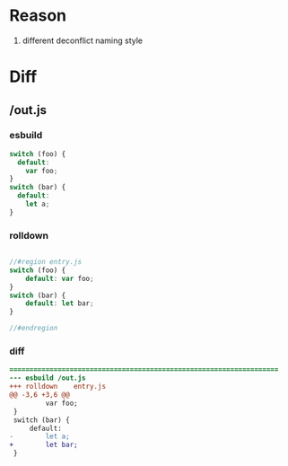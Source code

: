 # Reason
1. different deconflict naming style
# Diff
## /out.js
### esbuild
```js
switch (foo) {
  default:
    var foo;
}
switch (bar) {
  default:
    let a;
}
```
### rolldown
```js

//#region entry.js
switch (foo) {
	default: var foo;
}
switch (bar) {
	default: let bar;
}

//#endregion
```
### diff
```diff
===================================================================
--- esbuild	/out.js
+++ rolldown	entry.js
@@ -3,6 +3,6 @@
         var foo;
 }
 switch (bar) {
     default:
-        let a;
+        let bar;
 }

```